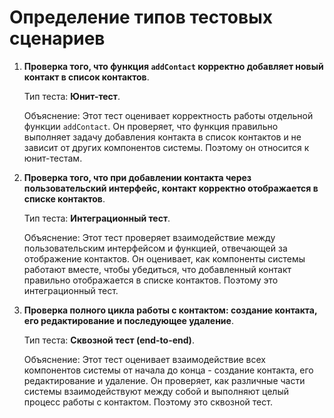 # Определение типов тестовых сценариев

1. **Проверка того, что функция `addContact` корректно добавляет новый контакт в список контактов**.

   Тип теста: **Юнит-тест**.

   Объяснение: Этот тест оценивает корректность работы отдельной функции `addContact`. Он проверяет, что функция правильно выполняет задачу добавления контакта в список контактов и не зависит от других компонентов системы. Поэтому он относится к юнит-тестам.

2. **Проверка того, что при добавлении контакта через пользовательский интерфейс, контакт корректно отображается в списке контактов**.

   Тип теста: **Интеграционный тест**.

   Объяснение: Этот тест проверяет взаимодействие между пользовательским интерфейсом и функцией, отвечающей за отображение контактов. Он оценивает, как компоненты системы работают вместе, чтобы убедиться, что добавленный контакт правильно отображается в списке контактов. Поэтому это интеграционный тест.

3. **Проверка полного цикла работы с контактом: создание контакта, его редактирование и последующее удаление**.

   Тип теста: **Сквозной тест (end-to-end)**.

   Объяснение: Этот тест оценивает взаимодействие всех компонентов системы от начала до конца - создание контакта, его редактирование и удаление. Он проверяет, как различные части системы взаимодействуют между собой и выполняют целый процесс работы с контактом. Поэтому это сквозной тест.